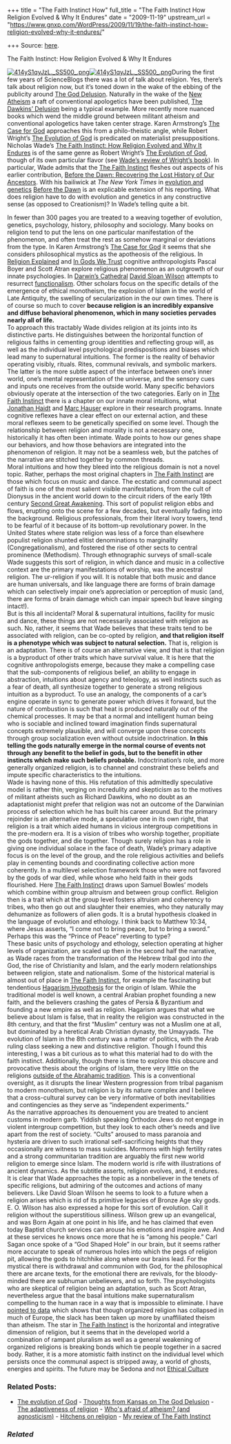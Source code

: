 +++
title = "The Faith Instinct How"
full_title = "The Faith Instinct How Religion Evolved & Why It Endures"
date = "2009-11-19"
upstream_url = "https://www.gnxp.com/WordPress/2009/11/19/the-faith-instinct-how-religion-evolved-why-it-endures/"

+++
Source: [here](https://www.gnxp.com/WordPress/2009/11/19/the-faith-instinct-how-religion-evolved-why-it-endures/).

The Faith Instinct: How Religion Evolved & Why It Endures

[![414yS1qyJzL.\_SS500\_.png](https://i0.wp.com/blogs.discovermagazine.com/gnxp/files/414yS1qyJzL._SS500_.png?resize=200%2C307)![414yS1qyJzL.\_SS500\_.png](https://i0.wp.com/blogs.discovermagazine.com/gnxp/files/414yS1qyJzL._SS500_.png?resize=200%2C307)](https://www.amazon.com/exec/obidos/ASIN/1594202281/geneexpressio-20)During the first few years of ScienceBlogs there was a lot of talk about religion. Yes, there’s talk about religion now, but it’s toned down in the wake of the ebbing of the publicity around [The God Delusion](https://www.amazon.com/exec/obidos/ASIN//0618918248/geneexpressio-20). Naturally in the wake of the [New Atheism](https://en.wikipedia.org/wiki/History_of_atheism#21st_century) a raft of conventional apologetics have been published, [The Dawkins’ Delusion](https://www.amazon.com/exec/obidos/ASIN/083083446X/geneexpressio-20) being a typical example. More recently more nuanced books which wend the middle ground between militant atheism and conventional apologetics have taken center strage. Karen Armstrong’s [The Case for God](https://www.amazon.com/exec/obidos/ASIN/0307269183/geneexpressio-20) approaches this from a philo-theistic angle, while Robert Wright’s [The Evolution of God](https://www.amazon.com/exec/obidos/ASIN/0316734918/geneexpressio-20) is predicated on materialist presuppositions.  
Nicholas Wade’s [The Faith Instinct: How Religion Evolved and Why It Endures](https://www.amazon.com/exec/obidos/ASIN/1594202281/geneexpressio-20) is of the same genre as Robert Wright’s [The Evolution of God](https://www.amazon.com/exec/obidos/ASIN/0316734918/geneexpressio-20), though of its own particular flavor (see [Wade’s review of Wright’s book](http://tierneylab.blogs.nytimes.com/2009/07/02/the-non-evolution-of-god/)). In particular, Wade admits that the [The Faith Instinct](https://www.amazon.com/exec/obidos/ASIN/1594202281/geneexpressio-20) fleshes out aspects of his earlier contribution, [Before the Dawn: Recovering the Lost History of Our Ancestors](https://www.amazon.com/exec/obidos/ASIN/1594200793/geneexpressio-20). With his bailiwick at *The New York Times* in [evolution and genetics](http://topics.nytimes.com/topics/reference/timestopics/people/w/nicholas_wade/index.html) [Before the Dawn](https://www.amazon.com/exec/obidos/ASIN/1594200793/geneexpressio-20) is an explicable extension of his reporting. What does religion have to do with evolution and genetics in any constructive sense (as opposed to Creationism)? In Wade’s telling quite a bit.

  
In fewer than 300 pages you are treated to a weaving together of evolution, genetics, psychology, history, philosophy and sociology. Many books on religion tend to put the lens on one particular manifestation of the phenomenon, and often treat the rest as somehow marginal or deviations from the type. In Karen Armstrong’s [The Case for God](https://www.amazon.com/exec/obidos/ASIN/0307269183/geneexpressio-20) it seems that she considers philosophical mystics as the apotheosis of the religious. In [Religion Explained](https://www.amazon.com/exec/obidos/ASIN/0465006965/geneexpressio-20/) and [In Gods We Trust](https://www.amazon.com/exec/obidos/ASIN/0195149300/geneexpressio-20) cognitive anthropologists Pascal Boyer and Scott Atran explore religious phenomenon as an outgrowth of our innate psychologies. In [Darwin’s Cathedral](https://www.amazon.com/exec/obidos/ASIN/0226901351/geneexpressio-20) [David Sloan Wilson](http://scienceblogs.com/evolution/) attempts to resurrect [functionalism](https://en.wikipedia.org/wiki/Structural_functionalism). Other scholars focus on the specific details of the emergence of ethical monotheism, the explosion of Islam in the world of Late Antiquity, the swelling of secularization in the our own times. There is of course so much to cover **because religion is an incredibly expansive and diffuse behavioral phenomenon, which in many societies pervades nearly all of life.**  
To approach this tractably Wade divides religion at its joints into its distinctive parts. He distinguishes between the horizontal function of religious faiths in cementing group identities and reflecting group will, as well as the individual level psychological predispositions and biases which lead many to supernatural intuitions. The former is the reality of behavior operating visibly, rituals. Rites, communal revivals, and symbolic markers. The latter is the more subtle aspect of the interface between one’s inner world, one’s mental representation of the universe, and the sensory cues and inputs one receives from the outside world. Many specific behaviors obviously operate at the intersection of the two categories. Early on in [The Faith Instinct](https://www.amazon.com/exec/obidos/ASIN/1594202281/geneexpressio-20) there is a chapter on our innate moral intuitions, what [Jonathan Haidt](https://en.wikipedia.org/wiki/Jonathan_Haidt) and [Marc Hauser](http://www.wjh.harvard.edu/~mnkylab/HauserBio.html) explore in their research programs. Innate cognitive reflexes have a clear effect on our external action, and these moral reflexes seem to be genetically specified on some level. Though the relationship between religion and morality is not a necessary one, historically it has often been intimate. Wade points to how our genes shape our behaviors, and how those behaviors are integrated into the phenomenon of religion. It may not be a seamless web, but the patches of the narrative are stitched together by common threads.  
Moral intuitions and how they bleed into the religious domain is not a novel topic. Rather, perhaps the most original chapters in [The Faith Instinct](https://www.amazon.com/exec/obidos/ASIN/1594202281/geneexpressio-20) are those which focus on music and dance. The ecstatic and communal aspect of faith is one of the most salient visible manifestations, from the cult of Dionysus in the ancient world down to the circuit riders of the early 19th century [Second Great Awakening](https://en.wikipedia.org/wiki/Second_Great_Awakening). This sort of populist religion ebbs and flows, erupting onto the scene for a few decades, but eventually fading into the background. Religious professionals, from their literal ivory towers, tend to be fearful of it because of its bottom-up revolutionary power. In the United States where state religion was less of a force than elsewhere populist religion shunted elitist denominations to marginality (Congregationalism), and fostered the rise of other sects to central prominence (Methodism). Through ethnographic surveys of small-scale Wade suggests this sort of religion, in which dance and music in a collective context are the primary manifestations of worship, was the ancestral religion. The ur-religion if you will. It is notable that both music and dance are human universals, and like language there are forms of brain damage which can selectively impair one’s appreciation or perception of music (and, there are forms of brain damage which can impair speech but leave singing intact!).  
But is this all incidental? Moral & supernatural intuitions, facility for music and dance, these things are not necessarily associated with religion as such. No, rather, it seems that Wade believes that these traits tend to be associated with religion, can be co-opted by religion, **and that religion itself is a phenotype which was subject to natural selection.** That is, religion is an adaptation. There is of course an alternative view, and that is that religion is a byproduct of other traits which have survival value. It is here that the cognitive anthropologists emerge, because they make a compelling case that the sub-components of religious belief, an ability to engage in abstraction, intuitions about agency and teleology, as well instincts such as a fear of death, all synthesize together to generate a strong religious intuition as a byproduct. To use an analogy, the components of a car’s engine operate in sync to generate power which drives it forward, but the nature of combustion is such that heat is produced naturally out of the chemical processes. It may be that a normal and intelligent human being who is sociable and inclined toward imagination finds supernatural concepts extremely plausible, and will converge upon these concepts through group socialization even without outside indoctrination. **In this telling the gods naturally emerge in the normal course of events not through any benefit to the belief in gods, but to the benefit in other instincts which make such beliefs probable.** Indoctrination’s role, and more generally organized religion, is to channel and constraint these beliefs and impute specific characteristics to the intuitions.  
Wade is having none of this. His refutation of this admittedly speculative model is rather thin, verging on incredulity and skepticism as to the motives of militant atheists such as Richard Dawkins, who no doubt as an adaptationist might prefer that religion was not an outcome of the Darwinian process of selection which he has built his career around. But the primary rejoinder is an alternative mode, a speculative one in its own right, that religion is a trait which aided humans in vicious intergroup competitions in the pre-modern era. It is a vision of tribes who worship together, propitiate the gods together, and die together. Though surely religion has a role in giving one individual solace in the face of death, Wade’s primary adaptive focus is on the level of the group, and the role religious activities and beliefs play in cementing bounds and coordinating collective action more coherently. In a multilevel selection framework those who were not favored by the gods of war died, while whose who held faith in their gods flourished. Here [The Faith Instinct](https://www.amazon.com/exec/obidos/ASIN/1594202281/geneexpressio-20) draws upon Samuel Bowles’ models which combine within group altruism and between group conflict. Religion then is a trait which at the group level fosters altruism and coherency to tribes, who then go out and slaughter their enemies, who they naturally may dehumanize as followers of alien gods. It is a brutal hypothesis cloaked in the language of evolution and ethology. I think back to Matthew 10:34, where Jesus asserts, “I come not to bring peace, but to bring a sword.” Perhaps this was the “Prince of Peace” reverting to type?  
These basic units of psychology and ethology, selection operating at higher levels of organization, are scaled up then in the second half the narrative, as Wade races from the transformation of the Hebrew tribal god into *the* God, the rise of Christianity and Islam, and the early modern relationships between religion, state and nationalism. Some of the historical material is almost out of place in [The Faith Instinct](https://www.amazon.com/exec/obidos/ASIN/1594202281/geneexpressio-20), for example the fascinating but tendentious [Hagarism Hypothesis](https://en.wikipedia.org/wiki/Hagarism) for the origin of Islam. While the traditional model is well known, a central Arabian prophet founding a new faith, and the believers crashing the gates of Persia & Byzantium and founding a new empire as well as religion. Hagarism argues that what we believe about Islam is false, that in reality the religion was constructed in the 8th century, and that the first “Muslim” century was not a Muslim one at all, but dominated by a heretical Arab Christian dynasty, the Umayyads. The evolution of Islam in the 8th century was a matter of politics, with the Arab ruling class seeking a new and distinctive religion. Though I found this interesting, I was a bit curious as to what this material had to do with the faith instinct. Additionally, though there is time to explore this obscure and provocative thesis about the origins of Islam, there very little on the religions [outside of the Abrahamic tradition](https://en.wikipedia.org/wiki/Indian_religions). This is a conventional oversight, as it disrupts the linear Western progression from tribal paganism to modern monotheism, but religion is by its nature complex and I believe that a cross-cultural survey can be very informative of both inevitabilities and contingencies as they serve as “independent experiments.”  
As the narrative approaches its denouement you are treated to ancient customs in modern garb. Yiddish speaking Orthodox Jews do not engage in violent intergroup competition, but they look to each other’s needs and live apart from the rest of society. “Cults” aroused to mass paranoia and hysteria are driven to such irrational self-sacrificing heights that they occasionally are witness to mass suicides. Mormons with high fertility rates and a strong communitarian tradition are arguably the first new world religion to emerge since Islam. The modern world is rife with illustrations of ancient dynamics. As the subtitle asserts, religion evolves, and, it endures.  
It is clear that Wade approaches the topic as a nonbeliever in the tenets of specific religions, but admiring of the outcomes and actions of many believers. Like David Sloan Wilson he seems to look to a future when a religion arises which is rid of its primitive legacies of Bronze Age sky gods. E. O. Wilson has also expressed a hope for this sort of evolution. Call it religion without the superstitious silliness. Wilson grew up an evangelical, and was Born Again at one point in his life, and he has claimed that even today Baptist church services can arouse his emotions and inspire awe. And at these services he knows once more that he is “among his people.” Carl Sagan once spoke of a “God Shaped Hole” in our brain, but it seems rather more accurate to speak of numerous holes into which the pegs of religion pit, allowing the gods to hitchhike along where our brains lead. For the mystical there is withdrawal and communion with God, for the philosophical there are arcane texts, for the emotional there are revivals, for the bloody-minded there are subhuman unbelievers, and so forth. The psychologists who are skeptical of religion being an adaptation, such as Scott Atran, nevertheless argue that the basal intuitions make supernaturalism compelling to the human race in a way that is impossible to eliminate. I have [pointed to data](https://www.gnxp.com/blog/2006/11/post-christian-europe-part-ii.php) which shows that though organized religion has collapsed in much of Europe, the slack has been taken up more by unaffiliated theism than atheism. The star in [The Faith Instinct](https://www.amazon.com/exec/obidos/ASIN/1594202281/geneexpressio-20) is the horizontal and integrative dimension of religion, but it seems that in the developed world a combination of rampant pluralism as well as a general weakening of organized religions is breaking bonds which tie people together in a sacred body. Rather, it is a more atomistic faith instinct on the individual level which persists once the communal aspect is stripped away, a world of ghosts, energies and spirits. The future may be Sedona and not [Ethical Culture](https://en.wikipedia.org/wiki/Ethical_Culture)

### Related Posts:

- [The evolution of
  God](https://www.gnxp.com/WordPress/2009/07/02/the-evolution-of-god/) - [Thoughts from Kansas on The God
  Delusion](https://www.gnxp.com/WordPress/2006/10/16/thoughts-from-kansas-on-the-god-delusion/) - [The adaptiveness of
  religion](https://www.gnxp.com/WordPress/2007/04/23/the-adaptiveness-of-religion/) - [Who's afraid of atheism? (and
  agnosticism)](https://www.gnxp.com/WordPress/2009/09/23/whos-afraid-of-atheism-and-agnosticism/) - [Hitchens on
  religion](https://www.gnxp.com/WordPress/2007/04/26/hitchens-on-religion/) - [My review of The Faith
  Instinct](https://www.gnxp.com/WordPress/2009/11/19/my-review-of-the-faith-instinct/)

### *Related*

[](https://www.addtoany.com/add_to/facebook?linkurl=https%3A%2F%2Fwww.gnxp.com%2FWordPress%2F2009%2F11%2F19%2Fthe-faith-instinct-how-religion-evolved-why-it-endures%2F&linkname=The%20Faith%20Instinct%3A%20How%20Religion%20Evolved%20%26%20Why%20It%20Endures "Facebook")[](https://www.addtoany.com/add_to/twitter?linkurl=https%3A%2F%2Fwww.gnxp.com%2FWordPress%2F2009%2F11%2F19%2Fthe-faith-instinct-how-religion-evolved-why-it-endures%2F&linkname=The%20Faith%20Instinct%3A%20How%20Religion%20Evolved%20%26%20Why%20It%20Endures "Twitter")[](https://www.addtoany.com/add_to/email?linkurl=https%3A%2F%2Fwww.gnxp.com%2FWordPress%2F2009%2F11%2F19%2Fthe-faith-instinct-how-religion-evolved-why-it-endures%2F&linkname=The%20Faith%20Instinct%3A%20How%20Religion%20Evolved%20%26%20Why%20It%20Endures "Email")[](https://www.addtoany.com/share)
